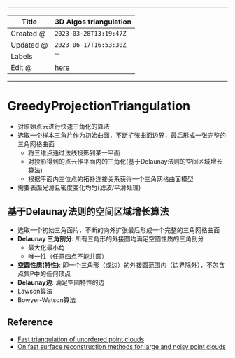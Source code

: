 -----

| Title     | 3D Algos triangulation                                |
| --------- | ----------------------------------------------------- |
| Created @ | `2023-03-28T13:19:47Z`                                |
| Updated @ | `2023-06-17T16:53:30Z`                                |
| Labels    | \`\`                                                  |
| Edit @    | [here](https://github.com/junxnone/aiwiki/issues/399) |

-----

# GreedyProjectionTriangulation

  - 对原始点云进行快速三角化的算法
  - 选取一个样本三角片作为初始曲面，不断扩张曲面边界，最后形成一张完整的三角网格曲面
      - 将三维点通过法线投影到某一平面
      - 对投影得到的点云作平面内的三角化(基于Delaunay法则的空间区域增长算法)
      - 根据平面内三位点的拓扑连接关系获得一个三角网格曲面模型
  - 需要表面光滑且密度变化均匀(滤波/平滑处理)

## 基于Delaunay法则的空间区域增长算法

  - 选取一个初始三角面片，不断的向外扩张最后形成一个完整的三角网格曲面
  - **Delaunay 三角剖分**: 所有三角形的外接圆均满足空圆性质的三角剖分
      - 最大化最小角
      - 唯一性（任意四点不能共圆）
  - **空圆性质(特性)**: 即一个三角形（或边）的外接圆范围内（边界除外），不包含点集P中的任何顶点
  - **Delaunay边**: 满足空圆特性的边
  - Lawson算法
  - Bowyer-Watson算法

## Reference

  - [Fast triangulation of unordered point
    clouds](https://pcl.readthedocs.io/projects/tutorials/en/latest/greedy_projection.html)
  - [On fast surface reconstruction methods for large and noisy point
    clouds](https://github.com/junxnone/aiwiki/files/11089792/marton09icra.pdf)
